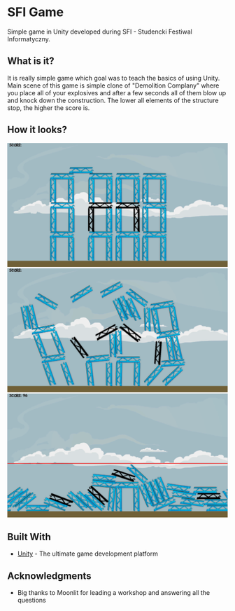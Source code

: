 # SFI Game

Simple game in Unity developed during SFI - Studencki Festiwal Informatyczny.

## What is it?

It is really simple game which goal was to teach the basics of using Unity. Main scene of this game is simple clone of "Demolition Complany" where you place all of your explosives and after a few seconds all of them blow up and knock down the construction. The lower all elements of the structure stop, the higher the score is.

## How it looks?

![ Screen1 ](/ScreenShots/screen1.png)
![ Screen2 ](/ScreenShots/screen2.png)
![ Screen3 ](/ScreenShots/screen3.png)

## Built With

* [Unity](https://unity3d.com/) - The ultimate game development platform

## Acknowledgments

* Big thanks to Moonlit for leading a workshop and answering all the questions

